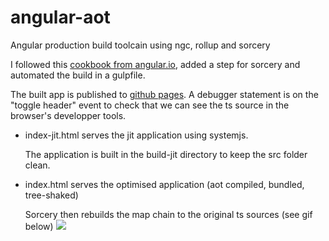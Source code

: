 # angular-aot
Angular production build toolcain using ngc, rollup and sorcery

I followed this [cookbook from angular.io](https://angular.io/docs/ts/latest/cookbook/aot-compiler.html), added a step for sorcery and automated the build in a gulpfile.

The built app is published to [github pages](https://boulix3.github.io/angular-aot/index.html). A debugger statement is on the "toggle header" event to check that we can see the ts source in the browser's developper tools.

- index-jit.html serves the jit application using systemjs.
  
  The application is built in the build-jit directory to keep the src folder clean.

- index.html serves the optimised application (aot compiled, bundled, tree-shaked)
  
  Sorcery then rebuilds the map chain to the original ts sources (see gif below)
![](https://raw.githubusercontent.com/boulix3/angular-aot/master/demo.gif)
